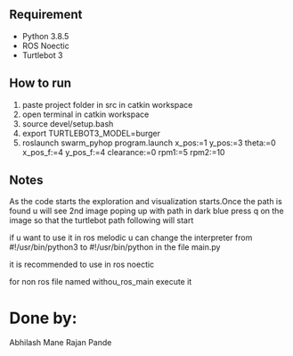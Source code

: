 ## Requirement

- Python 3.8.5
- ROS Noectic
- Turtlebot 3

## How to run

1. paste project folder in src in catkin workspace
2. open terminal in catkin workspace
3. source devel/setup.bash
5. export TURTLEBOT3_MODEL=burger
4. roslaunch swarm_pyhop program.launch x_pos:=1 y_pos:=3 theta:=0 x_pos_f:=4 y_pos_f:=4 clearance:=0 rpm1:=5 rpm2:=10

## Notes
As the code starts the exploration and visualization starts.Once the path is found u will see 2nd image poping up with path in dark blue press q on the image so that the turtlebot path following will start

if u want to use it in ros melodic u can change the interpreter from #!/usr/bin/python3 to #!/usr/bin/python in the file main.py

it is recommended to use in  ros noectic

for non ros file named withou_ros_main execute it 

# Done by:
Abhilash Mane
Rajan Pande
